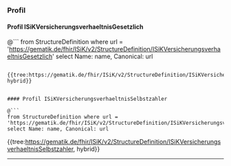 ### Profil

#### Profil ISiKVersicherungsverhaeltnisGesetzlich

@```
from StructureDefinition where url = 'https://gematik.de/fhir/ISiK/v2/StructureDefinition/ISiKVersicherungsverhaeltnisGesetzlich' select Name: name, Canonical: url
```

{{tree:https://gematik.de/fhir/ISiK/v2/StructureDefinition/ISiKVersicherungsverhaeltnisGesetzlich, hybrid}}


#### Profil ISiKVersicherungsverhaeltnisSelbstzahler

@```
from StructureDefinition where url = 'https://gematik.de/fhir/ISiK/v2/StructureDefinition/ISiKVersicherungsverhaeltnisSelbstzahler' select Name: name, Canonical: url
```

{{tree:https://gematik.de/fhir/ISiK/v2/StructureDefinition/ISiKVersicherungsverhaeltnisSelbstzahler, hybrid}}

---
